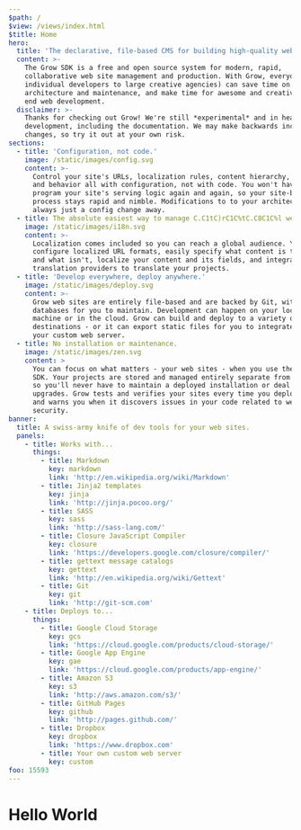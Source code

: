 ```yaml
---
$path: /
$view: /views/index.html
$title: Home
hero:
  title: 'The declarative, file-based CMS for building high-quality web sites.'
  content: >-
    The Grow SDK is a free and open source system for modern, rapid,
    collaborative web site management and production. With Grow, everyone (from
    individual developers to large creative agencies) can save time on
    architecture and maintenance, and make time for awesome and creative front
    end web development.
  disclaimer: >-
    Thanks for checking out Grow! We're still *experimental* and in heavy
    development, including the documentation. We may make backwards incompatible
    changes, so try it out at your own risk.
sections:
  - title: 'Configuration, not code.'
    image: /static/images/config.svg
    content: >-
      Control your site's URLs, localization rules, content hierarchy, structure
      and behavior all with configuration, not with code. You won't have to
      program your site's serving logic again and again, so your site-building
      process stays rapid and nimble. Modifications to to your architecture are
      always just a config change away.
  - title: The absolute easiest way to manage C.C1tC)rC1C%tC.C8C1C%l web sites.
    image: /static/images/i18n.svg
    content: >-
      Localization comes included so you can reach a global audience. You can
      configure localized URL formats, easily specify what content is translated
      and what isn't, localize your content and its fields, and integrate with
      translation providers to translate your projects.
  - title: 'Develop everywhere, deploy anywhere.'
    image: /static/images/deploy.svg
    content: >-
      Grow web sites are entirely file-based and are backed by Git, with no
      databases for you to maintain. Development can happen on your local
      machine or in the cloud. Grow can build and deploy to a variety of
      destinations - or it can export static files for you to integrate with
      your custom web server.
  - title: No installation or maintenance.
    image: /static/images/zen.svg
    content: >
      You can focus on what matters - your web sites - when you use the Grow
      SDK. Your projects are stored and managed entirely separate from the SDK,
      so you'll never have to maintain a deployed installation or deal with
      upgrades. Grow tests and verifies your sites every time you deploy them,
      and warns you when it discovers issues in your code related to web
      security.
banner:
  title: A swiss-army knife of dev tools for your web sites.
  panels:
    - title: Works with...
      things:
        - title: Markdown
          key: markdown
          link: 'http://en.wikipedia.org/wiki/Markdown'
        - title: Jinja2 templates
          key: jinja
          link: 'http://jinja.pocoo.org/'
        - title: SASS
          key: sass
          link: 'http://sass-lang.com/'
        - title: Closure JavaScript Compiler
          key: closure
          link: 'https://developers.google.com/closure/compiler/'
        - title: gettext message catalogs
          key: gettext
          link: 'http://en.wikipedia.org/wiki/Gettext'
        - title: Git
          key: git
          link: 'http://git-scm.com'
    - title: Deploys to...
      things:
        - title: Google Cloud Storage
          key: gcs
          link: 'https://cloud.google.com/products/cloud-storage/'
        - title: Google App Engine
          key: gae
          link: 'https://cloud.google.com/products/app-engine/'
        - title: Amazon S3
          key: s3
          link: 'http://aws.amazon.com/s3/'
        - title: GitHub Pages
          key: github
          link: 'http://pages.github.com/'
        - title: Dropbox
          key: dropbox
          link: 'https://www.dropbox.com'
        - title: Your own custom web server
          key: custom
foo: 15593
---
```

# Hello World
